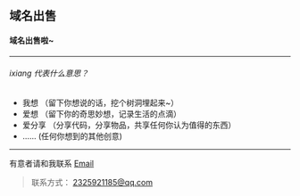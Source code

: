 ## 域名出售

#### 域名出售啦~ 

------
###### ixiang 代表什么意思？
 - 我想 （留下你想说的话，挖个树洞埋起来~）
 - 爱想 （留下你的奇思妙想，记录生活的点滴）
 - 爱分享 （分享代码，分享物品，共享任何你认为值得的东西）
 - …… (任何你想到的其他创意)
 
 ------
 
 有意者请和我联系 [Email](mailto:2325921185@qq.com) 
 
> 联系方式： 2325921185@qq.com
 
  
